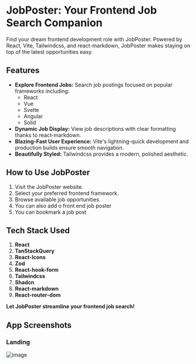 # JobPoster: Your Frontend Job Search Companion

Find your dream frontend development role with JobPoster. Powered by React, Vite, Tailwindcss, and react-markdown, JobPoster makes staying on top of the latest opportunities easy.

## Features

- **Explore Frontend Jobs:** Search job postings focused on popular frameworks including:
  - React
  - Vue
  - Svelte
  - Angular
  - Solid
- **Dynamic Job Display:** View job descriptions with clear formatting thanks to react-markdown.
- **Blazing-Fast User Experience:** Vite's lightning-quick development and production builds ensure smooth navigation.
- **Beautifully Styled:** Tailwindcss provides a modern, polished aesthetic.

## How to Use JobPoster

1. Visit the JobPoster website.
2. Select your preferred frontend framework.
3. Browse available job opportunities.
4. You can also add o front end job poster
5. You can bookmark a job post

## Tech Stack Used
1. **React**
2. **TanStackQuery**
3. **React-Icons**
4. **Zod**
5. **React-hook-form**
6. **Tailwindcss**
7. **Shadcn**
8. **React-markdown**
9. **React-router-dom**

**Let JobPoster streamline your frontend job search!**

## App Screenshots
### Landing 
![image](https://drive.google.com/uc?export=view&id=19ksQRLCRUX_SuNufm6AsoJlBkhruaiCV)
